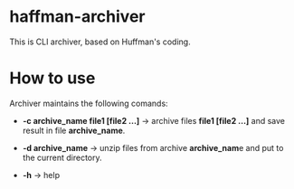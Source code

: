 # haffman-archiver
This is CLI archiver, based on Huffman's coding.

# How to use
Archiver maintains the following comands:

* **-c archive_name file1 [file2 ...]** -> archive files **file1 [file2 ...]** and save result in file **archive_name**.

* **-d archive_name** -> unzip files from archive **archive_nam**e and put to the current directory.

* **-h** -> help
